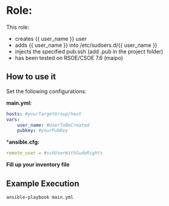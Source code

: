 # Role:
This role:
* creates {{ user_name }} user
* adds {{ user_name }} into /etc/sudoers.d/{{ user_name }}
* injects the specified pub.ssh (add .pub in the project folder)
* has been tested on RSOE/CSOE 7.6 (maipo)

## How to use it

Set the following configurations:

**main.yml:**
```yaml
hosts: #yourTargetGroup/host
vars:
    user_name: #UserToBeCreated
    pubkey: #yourPubKey
```

***ansible.cfg:**
```.yaml
remote_user = #sshUserWithSudoRights
```

**Fill up your inventory file**

## Example Execution

```bash
ansible-playbook main.yml 
```